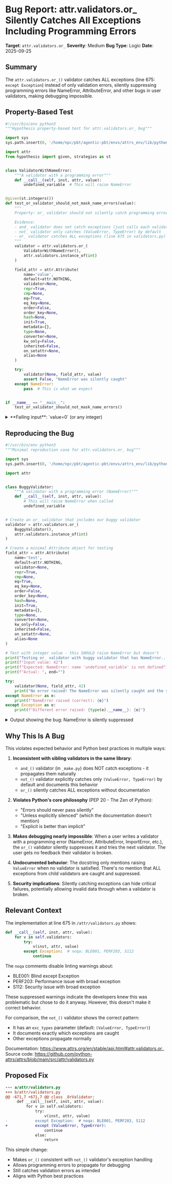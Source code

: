 # Bug Report: attr.validators.or_ Silently Catches All Exceptions Including Programming Errors

**Target**: `attr.validators.or_`
**Severity**: Medium
**Bug Type**: Logic
**Date**: 2025-09-25

## Summary

The `attr.validators.or_()` validator catches ALL exceptions (line 675: `except Exception`) instead of only validation errors, silently suppressing programming errors like NameError, AttributeError, and other bugs in user validators, making debugging impossible.

## Property-Based Test

```python
#!/usr/bin/env python3
"""Hypothesis property-based test for attr.validators.or_ bug"""

import sys
sys.path.insert(0, '/home/npc/pbt/agentic-pbt/envs/attrs_env/lib/python3.13/site-packages')

import attr
from hypothesis import given, strategies as st


class ValidatorWithNameError:
    """A validator with a programming error"""
    def __call__(self, inst, attr, value):
        undefined_variable  # This will raise NameError


@given(st.integers())
def test_or_validator_should_not_mask_name_errors(value):
    """
    Property: or_ validator should not silently catch programming errors.

    Evidence:
    - and_ validator does not catch exceptions (just calls each validator)
    - not_ validator only catches (ValueError, TypeError) by default
    - or_ validator catches ALL exceptions (line 675 in validators.py)
    """
    validator = attr.validators.or_(
        ValidatorWithNameError(),
        attr.validators.instance_of(int)
    )

    field_attr = attr.Attribute(
        name='value',
        default=attr.NOTHING,
        validator=None,
        repr=True,
        cmp=None,
        eq=True,
        eq_key=None,
        order=False,
        order_key=None,
        hash=None,
        init=True,
        metadata={},
        type=None,
        converter=None,
        kw_only=False,
        inherited=False,
        on_setattr=None,
        alias=None
    )

    try:
        validator(None, field_attr, value)
        assert False, "NameError was silently caught"
    except NameError:
        pass  # This is what we expect


if __name__ == "__main__":
    test_or_validator_should_not_mask_name_errors()
```

<details>

<summary>
**Failing input**: `value=0` (or any integer)
</summary>
```
Traceback (most recent call last):
  File "/home/npc/pbt/agentic-pbt/worker_/60/hypo.py", line 61, in <module>
    test_or_validator_should_not_mask_name_errors()
    ~~~~~~~~~~~~~~~~~~~~~~~~~~~~~~~~~~~~~~~~~~~~~^^
  File "/home/npc/pbt/agentic-pbt/worker_/60/hypo.py", line 18, in test_or_validator_should_not_mask_name_errors
    def test_or_validator_should_not_mask_name_errors(value):
                   ^^^
  File "/home/npc/pbt/agentic-pbt/envs/attrs_env/lib/python3.13/site-packages/hypothesis/core.py", line 2124, in wrapped_test
    raise the_error_hypothesis_found
  File "/home/npc/pbt/agentic-pbt/worker_/60/hypo.py", line 55, in test_or_validator_should_not_mask_name_errors
    assert False, "NameError was silently caught"
           ^^^^^
AssertionError: NameError was silently caught
Falsifying example: test_or_validator_should_not_mask_name_errors(
    value=0,  # or any other generated value
)
```
</details>

## Reproducing the Bug

```python
#!/usr/bin/env python3
"""Minimal reproduction case for attr.validators.or_ bug"""

import sys
sys.path.insert(0, '/home/npc/pbt/agentic-pbt/envs/attrs_env/lib/python3.13/site-packages')

import attr


class BuggyValidator:
    """A validator with a programming error (NameError)"""
    def __call__(self, inst, attr, value):
        # This will raise NameError when called
        undefined_variable


# Create an or_ validator that includes our buggy validator
validator = attr.validators.or_(
    BuggyValidator(),
    attr.validators.instance_of(int)
)

# Create a minimal Attribute object for testing
field_attr = attr.Attribute(
    name='test',
    default=attr.NOTHING,
    validator=None,
    repr=True,
    cmp=None,
    eq=True,
    eq_key=None,
    order=False,
    order_key=None,
    hash=None,
    init=True,
    metadata={},
    type=None,
    converter=None,
    kw_only=False,
    inherited=False,
    on_setattr=None,
    alias=None
)

# Test with integer value - this SHOULD raise NameError but doesn't
print("Testing or_ validator with buggy validator that has NameError...")
print(f"Input value: 42")
print(f"Expected: NameError: name 'undefined_variable' is not defined")
print(f"Actual: ", end="")

try:
    validator(None, field_attr, 42)
    print("No error raised! The NameError was silently caught and the second validator passed.")
except NameError as e:
    print(f"NameError raised (correct): {e}")
except Exception as e:
    print(f"Different error raised: {type(e).__name__}: {e}")
```

<details>

<summary>
Output showing the bug: NameError is silently suppressed
</summary>
```
Testing or_ validator with buggy validator that has NameError...
Input value: 42
Expected: NameError: name 'undefined_variable' is not defined
Actual: No error raised! The NameError was silently caught and the second validator passed.
```
</details>

## Why This Is A Bug

This violates expected behavior and Python best practices in multiple ways:

1. **Inconsistent with sibling validators in the same library**:
   - `and_()` validator (in `_make.py`) does NOT catch exceptions - it propagates them naturally
   - `not_()` validator explicitly catches only `(ValueError, TypeError)` by default and documents this behavior
   - `or_()` silently catches ALL exceptions without documentation

2. **Violates Python's core philosophy** (PEP 20 - The Zen of Python):
   - "Errors should never pass silently"
   - "Unless explicitly silenced" (which the documentation doesn't mention)
   - "Explicit is better than implicit"

3. **Makes debugging nearly impossible**: When a user writes a validator with a programming error (NameError, AttributeError, ImportError, etc.), the `or_()` validator silently suppresses it and tries the next validator. The user gets no feedback their validator is broken.

4. **Undocumented behavior**: The docstring only mentions raising `ValueError` when no validator is satisfied. There's no mention that ALL exceptions from child validators are caught and suppressed.

5. **Security implications**: Silently catching exceptions can hide critical failures, potentially allowing invalid data through when a validator is broken.

## Relevant Context

The implementation at line 675 in `/attr/validators.py` shows:
```python
def __call__(self, inst, attr, value):
    for v in self.validators:
        try:
            v(inst, attr, value)
        except Exception:  # noqa: BLE001, PERF203, S112
            continue
```

The `noqa` comments disable linting warnings about:
- BLE001: Blind except Exception
- PERF203: Performance issue with broad exception
- S112: Security issue with broad exception

These suppressed warnings indicate the developers knew this was problematic but chose to do it anyway. However, this doesn't make it correct behavior.

For comparison, the `not_()` validator shows the correct pattern:
- It has an `exc_types` parameter (default: `(ValueError, TypeError)`)
- It documents exactly which exceptions are caught
- Other exceptions propagate normally

Documentation: https://www.attrs.org/en/stable/api.html#attr.validators.or_
Source code: https://github.com/python-attrs/attrs/blob/main/src/attr/validators.py

## Proposed Fix

```diff
--- a/attr/validators.py
+++ b/attr/validators.py
@@ -671,7 +671,7 @@ class _OrValidator:
     def __call__(self, inst, attr, value):
         for v in self.validators:
             try:
                 v(inst, attr, value)
-            except Exception:  # noqa: BLE001, PERF203, S112
+            except (ValueError, TypeError):
                 continue
             else:
                 return
```

This simple change:
- Makes `or_()` consistent with `not_()` validator's exception handling
- Allows programming errors to propagate for debugging
- Still catches validation errors as intended
- Aligns with Python best practices